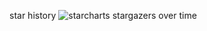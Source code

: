 star history
![starcharts stargazers over time](https://starchart.cc/djm-xjtu/Group66-ML-project.svg)
